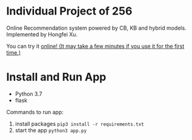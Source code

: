# Individual Project of 256

Online Recommendation system powered by CB, KB and hybrid models.
Implemented by Hongfei Xu.

You can try it [online! (It may take a few minutes if you use it for the first time.)](https://xu256indiv.herokuapp.com/)

# Install and Run App
* Python 3.7
* flask

Commands to run app: 
1. install packages
`pip3 install -r requirements.txt`
2. start the app 
`python3 app.py`
